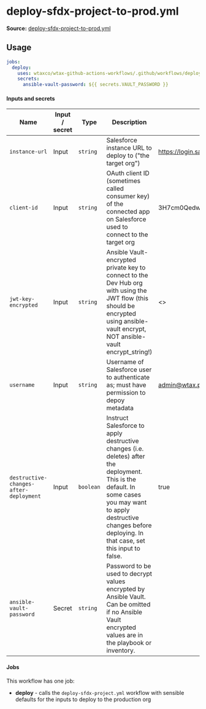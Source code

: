 # deploy-sfdx-project-to-prod.yml

**Source:** [deploy-sfdx-project-to-prod.yml](../.github/workflows/deploy-sfdx-project-to-prod.yml)

## Usage

```yaml
jobs:
  deploy:
    uses: wtaxco/wtax-github-actions-workflows/.github/workflows/deploy-sfdx-project-to-prod.yml@main
    secrets:
      ansible-vault-password: ${{ secrets.VAULT_PASSWORD }}
```

#### Inputs and secrets

| Name                                   | Input / secret | Type      | Description                                                                                                                                                                                                                 | Default                                                                               |
|----------------------------------------|----------------|-----------|-----------------------------------------------------------------------------------------------------------------------------------------------------------------------------------------------------------------------------|---------------------------------------------------------------------------------------|
| `instance-url`                         | Input          | `string`  | Salesforce instance URL to deploy to ("the target org")                                                                                                                                                                     | https://login.salesforce.com                                                          |
| `client-id`                            | Input          | `string`  | OAuth client ID (sometimes called consumer key) of the connected app on Salesforce used to connect to the target org                                                                                                        | 3H7cm0QedwevwtVKpSJ4PXeI7kvPanBgB3qK0sBU06E5MSMka3xqeg9JETRkx8Z8PQxuZkUvlMJH10MQ8A9uw |
| `jwt-key-encrypted`                    | Input          | `string`  | Ansible Vault-encrypted private key to connect to the Dev Hub org with using the JWT flow (this should be encrypted using ansible-vault encrypt, NOT ansible-vault encrypt_string!)                                         | <<key for the connected app identified by client-id>>                                 |
| `username`                             | Input          | `string`  | Username of Salesforce user to authenticate as; must have permission to depoy metadata                                                                                                                                      | admin@wtax.prod                                                                       |
| `destructive-changes-after-deployment` | Input          | `boolean` | Instruct Salesforce to apply destructive changes (i.e. deletes) after the deployment. This is the default. In some cases you may want to apply destructive changes before deploying. In that case, set this input to false. | true                                                                                  |
| `ansible-vault-password`               | Secret         | `string`  | Password to be used to decrypt values encrypted by Ansible Vault. Can be omitted if no Ansible Vault encrypted values are in the playbook or inventory.                                                                     |                                                                                       |

#### Jobs

This workflow has one job:
- **deploy** - calls the `deploy-sfdx-project.yml` workflow with sensible defaults for the inputs to deploy to the production org
